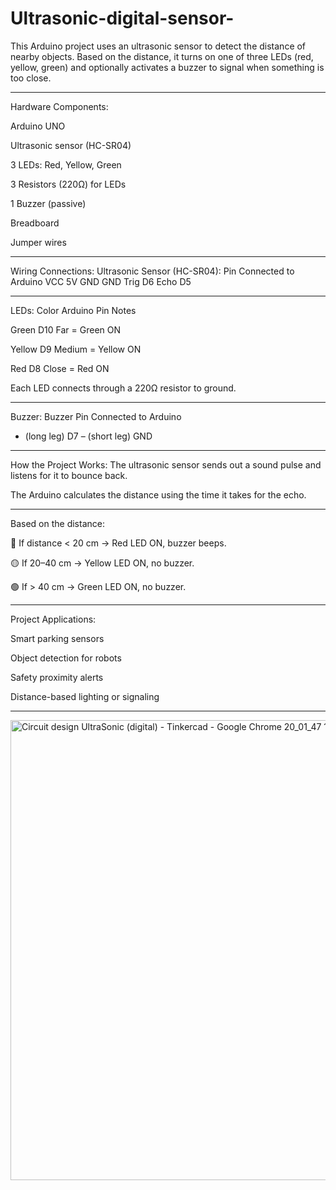 # Ultrasonic-digital-sensor-
This Arduino project uses an ultrasonic sensor to detect the distance of nearby objects. Based on the distance, it turns on one of three LEDs (red, yellow, green) and optionally activates a buzzer to signal when something is too close.
_________________________________________________________________________
 Hardware Components:

Arduino UNO

Ultrasonic sensor (HC-SR04)

3 LEDs: Red, Yellow, Green

3 Resistors (220Ω) for LEDs

1 Buzzer (passive)

Breadboard

Jumper wires
____________________________________________________________________________
 Wiring Connections:
 Ultrasonic Sensor (HC-SR04):
Pin	Connected to Arduino
VCC	5V
GND	GND
Trig	D6
Echo	D5
_____________________________________________________________________________
 LEDs:
Color	Arduino Pin	Notes

Green	D10	Far = Green ON

Yellow	D9	Medium = Yellow ON

Red	D8	Close = Red ON

Each LED connects through a 220Ω resistor to ground.
______________________________________________________________________________
 Buzzer:
Buzzer Pin	Connected to Arduino
+ (long leg)	D7
– (short leg)	GND
_______________________________________________________________________________
 How the Project Works:
The ultrasonic sensor sends out a sound pulse and listens for it to bounce back.

The Arduino calculates the distance using the time it takes for the echo.
_______________________________________________________________________________
Based on the distance:

🔴 If distance < 20 cm → Red LED ON, buzzer beeps.

🟡 If 20–40 cm → Yellow LED ON, no buzzer.

🟢 If > 40 cm → Green LED ON, no buzzer.
_______________________________________________________________________________
Project Applications:

Smart parking sensors

Object detection for robots

Safety proximity alerts

Distance-based lighting or signaling
_________________________________________________________________________________

<img width="1265" height="736" alt="‪Circuit design UltraSonic (digital) - Tinkercad - Google Chrome‬ 20_01_47 10_37_12 م" src="https://github.com/user-attachments/assets/ea70f1e3-b4ba-4d52-9f46-1591d664a570" />



